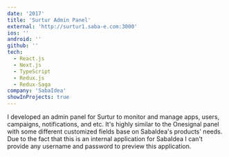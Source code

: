 ```yaml
---
date: '2017'
title: 'Surtur Admin Panel'
external: 'http://surtur1.saba-e.com:3000'
ios: ''
android: ''
github: ''
tech:
  - React.js
  - Next.js
  - TypeScript
  - Redux.js
  - Redux-Saga
company: 'SabaIdea'
showInProjects: true
---
```


I developed an admin panel for Surtur to monitor and manage apps, users, campaigns, notifications, and etc.
It's highly similar to the Onesignal panel with some different customized fields base on SabaIdea's products' needs.
Due to the fact that this is an internal application for SabaIdea I can't provide any username and password to preview this application.
